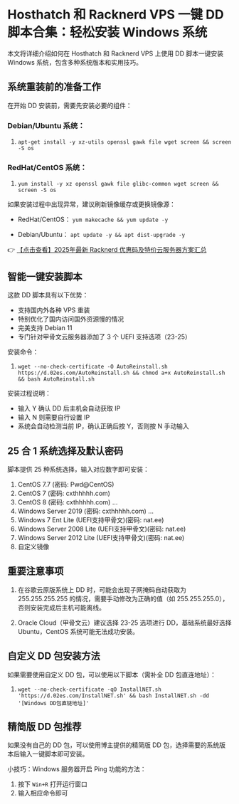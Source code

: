 # Hosthatch 和 Racknerd VPS 一键 DD 脚本合集：轻松安装 Windows 系统

本文将详细介绍如何在 Hosthatch 和 Racknerd VPS 上使用 DD 脚本一键安装 Windows 系统，包含多种系统版本和实用技巧。

## 系统重装前的准备工作

在开始 DD 安装前，需要先安装必要的组件：

### Debian/Ubuntu 系统：
1. `apt-get install -y xz-utils openssl gawk file wget screen && screen -S os`

### RedHat/CentOS 系统：
1. `yum install -y xz openssl gawk file glibc-common wget screen && screen -S os`

如果安装过程中出现异常，建议刷新镜像缓存或更换镜像源：

- RedHat/CentOS：
  `yum makecache && yum update -y`

- Debian/Ubuntu：
  `apt update -y && apt dist-upgrade -y`

👉 [【点击查看】2025年最新 Racknerd 优惠码及特价云服务器方案汇总](https://bit.ly/Rack_Nerd)

## 智能一键安装脚本

这款 DD 脚本具有以下优势：
- 支持国内外各种 VPS 重装
- 特别优化了国内访问国外资源慢的情况
- 完美支持 Debian 11
- 专门针对甲骨文云服务器添加了 3 个 UEFI 支持选项（23-25）

安装命令：
1. `wget --no-check-certificate -O AutoReinstall.sh https://d.02es.com/AutoReinstall.sh && chmod a+x AutoReinstall.sh && bash AutoReinstall.sh`

安装过程说明：
- 输入 Y 确认 DD 后主机会自动获取 IP
- 输入 N 则需要自行设置 IP
- 系统会自动检测当前 IP，确认正确后按 Y，否则按 N 手动输入

## 25 合 1 系统选择及默认密码

脚本提供 25 种系统选择，输入对应数字即可安装：

1. CentOS 7.7 (密码: Pwd@CentOS)
2. CentOS 7 (密码: cxthhhhh.com)
3. CentOS 8 (密码: cxthhhhh.com)
...
12. Windows Server 2019 (密码: cxthhhhh.com)
...
23. Windows 7 Ent Lite (UEFI支持甲骨文)(密码: nat.ee)
24. Windows Server 2008 Lite (UEFI支持甲骨文)(密码: nat.ee)
25. Windows Server 2012 Lite (UEFI支持甲骨文)(密码: nat.ee)
99. 自定义镜像

## 重要注意事项

1. 在谷歌云原版系统上 DD 时，可能会出现子网掩码自动获取为 255.255.255.255 的情况，需要手动修改为正确的值（如 255.255.255.0），否则安装完成后主机可能离线。

2. Oracle Cloud（甲骨文云）建议选择 23-25 选项进行 DD，基础系统最好选择 Ubuntu，CentOS 系统可能无法成功安装。

## 自定义 DD 包安装方法

如果需要使用自定义 DD 包，可以使用以下脚本（需补全 DD 包直连地址）：

1. `wget --no-check-certificate -qO InstallNET.sh 'https://d.02es.com/InstallNET.sh' && bash InstallNET.sh -dd '[Windows DD包直链地址]'`

## 精简版 DD 包推荐

如果没有自己的 DD 包，可以使用博主提供的精简版 DD 包，选择需要的系统版本后输入一键脚本即可安装。

小技巧：Windows 服务器开启 Ping 功能的方法：
1. 按下 `Win+R` 打开运行窗口
2. 输入相应命令即可